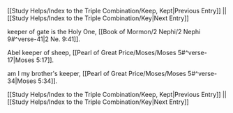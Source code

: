 [[Study Helps/Index to the Triple Combination/Keep, Kept|Previous Entry]]  ||  [[Study Helps/Index to the Triple Combination/Key|Next Entry]]

 keeper of gate is the Holy One, [[Book of Mormon/2 Nephi/2 Nephi 9#^verse-41|2 Ne. 9:41]].

 Abel keeper of sheep, [[Pearl of Great Price/Moses/Moses 5#^verse-17|Moses 5:17]].

 am I my brother's keeper, [[Pearl of Great Price/Moses/Moses 5#^verse-34|Moses 5:34]].

[[Study Helps/Index to the Triple Combination/Keep, Kept|Previous Entry]]  ||  [[Study Helps/Index to the Triple Combination/Key|Next Entry]]
